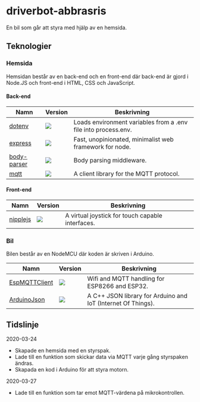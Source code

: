 # driverbot-abbrasris

En bil som går att styra med hjälp av en hemsida.

## Teknologier

### Hemsida

Hemsidan består av en back-end och en front-end där back-end är gjord i Node.JS och front-end i HTML, CSS och JavaScript.

#### Back-end

| Namn                                                     | Version                                           | Beskrivning                                                    |
| -------------------------------------------------------- | ------------------------------------------------- | -------------------------------------------------------------- |
| [dotenv](https://www.npmjs.com/package/dotenv)           | ![](https://img.shields.io/npm/v/dotenv.svg)      | Loads environment variables from a .env file into process.env. |
| [express](https://www.npmjs.com/package/express)         | ![](https://img.shields.io/npm/v/express.svg)     | Fast, unopinionated, minimalist web framework for node.        |
| [body-parser](https://www.npmjs.com/package/body-parser) | ![](https://img.shields.io/npm/v/body-parser.svg) | Body parsing middleware.                                       |
| [mqtt](https://www.npmjs.com/package/mqtt)               | ![](https://img.shields.io/npm/v/mqtt.svg)        | A client library for the MQTT protocol.                        |

#### Front-end

| Namn                                                | Version                                        | Beskrivning                                      |
| --------------------------------------------------- | ---------------------------------------------- | ------------------------------------------------ |
| [nipplejs](https://github.com/yoannmoinet/nipplejs) | ![](https://img.shields.io/npm/v/nipplejs.svg) | A virtual joystick for touch capable interfaces. |

### Bil

Bilen består av en NodeMCU där koden är skriven i Arduino.

| Namn                                                | Version                                        | Beskrivning                                      |
| --------------------------------------------------- | ---------------------------------------------- | ------------------------------------------------ |
| [EspMQTTClient](https://github.com/plapointe6/EspMQTTClient) | ![](https://www.ardu-badge.com/badge/EspMQTTClient.svg) | Wifi and MQTT handling for ESP8266 and ESP32. |
| [ArduinoJson](https://github.com/bblanchon/ArduinoJson) | ![](https://www.ardu-badge.com/badge/ArduinoJson.svg) | A C++ JSON library for Arduino and IoT (Internet Of Things). |

## Tidslinje

2020-03-24

- Skapade en hemsida med en styrspak.
- Lade till en funktion som skickar data via MQTT varje gång styrspaken ändras.
- Skapada en kod i Arduino för att styra motorn.

2020-03-27

- Lade till en funktion som tar emot MQTT-värdena på mikrokontrollen.
